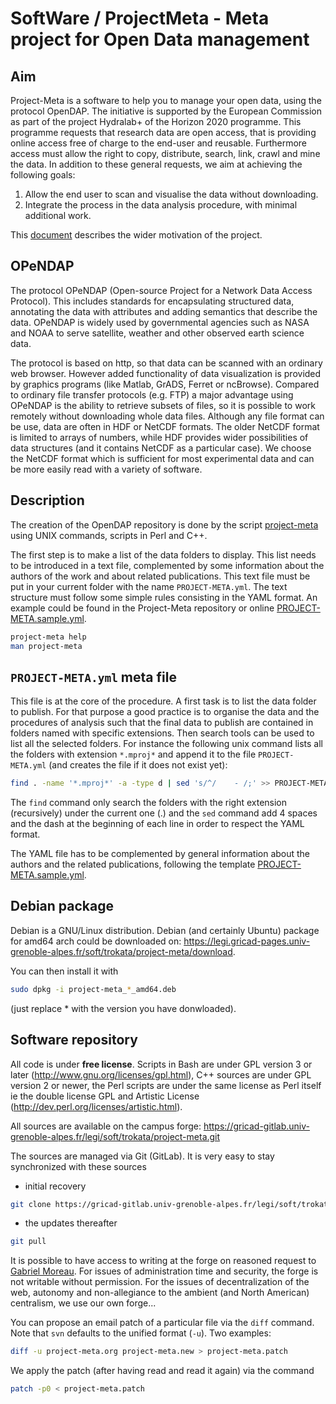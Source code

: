 # SoftWare / ProjectMeta - Meta project for Open Data management

## Aim

Project-Meta is a software to help you to manage your open data, using the protocol OpenDAP.
The initiative is supported by the European Commission as part of the project Hydralab+ of the Horizon 2020 programme.
This programme  requests that research data are open access, that is providing online access free of charge to the end-user and reusable.
Furthermore access must allow the right to copy, distribute, search, link, crawl and mine the data.
In addition to these general requests, we aim at achieving the following goals:

 1. Allow the end user to scan and visualise the data without downloading.
 1. Integrate the process in the data analysis procedure, with minimal additional work.

This [document](doc/OpenDAP_GM.pdf) describes the wider motivation of the project. 


## OPeNDAP

The protocol OPeNDAP (Open-source Project for a Network Data Access Protocol).
This includes standards for encapsulating structured data, annotating the data with attributes and adding semantics that describe the data.
OPeNDAP is widely used by governmental agencies such as NASA and NOAA to serve satellite, weather and other observed earth science data.

The protocol is based on http, so that data can be scanned with an ordinary web browser.
However added functionality of data visualization is provided by graphics programs (like Matlab, GrADS, Ferret or ncBrowse).
Compared to ordinary file transfer protocols (e.g. FTP) a major advantage using OPeNDAP is the ability to retrieve subsets of files, so it is possible to work remotely without downloading whole data files.
Although any file format can be use, data are often in HDF or NetCDF formats.
The older NetCDF format is limited to arrays of numbers, while HDF provides wider possibilities of data structures (and it contains NetCDF as a particular case).
We choose the NetCDF format which is sufficient for most experimental data and can be more easily read with a variety of software.


## Description

The creation of the OpenDAP repository is done
by the script [project-meta](https://legi.gricad-pages.univ-grenoble-alpes.fr/soft/trokata/project-meta/)
using UNIX commands, scripts in Perl and C++.

The first step is to make a list of the data folders to display.
This list needs to be introduced in a text file,
complemented by some information about the authors of the work and about related publications.
This text file must be put in your current folder with the name ```PROJECT-META.yml```.
The text structure must follow some simple rules consisting in the YAML format.
An example could be found in the Project-Meta repository or online
[PROJECT-META.sample.yml](https://legi.gricad-pages.univ-grenoble-alpes.fr/soft/trokata/project-meta/PROJECT-META.sample.yml).
```bash
project-meta help
man project-meta
```


## ```PROJECT-META.yml``` meta file

This file is at the core of the procedure.
A first task is to list the data folder to publish.
For that purpose a good practice is to organise the data and the procedures of analysis
such that the final data to publish are contained in folders named with specific extensions.
Then search tools can be used to list all the selected folders.
For instance the following unix command lists all the folders with extension ```*.mproj*```
and append it to the file ```PROJECT-META.yml``` (and creates the file if it does not exist yet):
```bash
find . -name '*.mproj*' -a -type d | sed 's/^/    - /;' >> PROJECT-META.yml
```
The ```find``` command only search the folders with the right extension (recursively)  under the current one (.)
and the ```sed``` command add 4 spaces and the dash at the beginning of each line in order to respect the YAML format.

The YAML file has to be complemented by general information about the authors and the related publications,
following the template [PROJECT-META.sample.yml](https://legi.gricad-pages.univ-grenoble-alpes.fr/soft/trokata/project-meta/PROJECT-META.sample.yml).


## Debian package

Debian is a GNU/Linux distribution.
Debian (and certainly Ubuntu) package for amd64 arch could be downloaded on: https://legi.gricad-pages.univ-grenoble-alpes.fr/soft/trokata/project-meta/download.

You can then install it with

```bash
sudo dpkg -i project-meta_*_amd64.deb
```
(just replace * with the version you have donwloaded).


## Software repository

All code is under **free license**.
Scripts in Bash are under GPL version 3 or later (http://www.gnu.org/licenses/gpl.html),
C++ sources are under GPL version 2 or newer,
the Perl scripts are under the same license as Perl itself ie the double license GPL and Artistic License (http://dev.perl.org/licenses/artistic.html).

All sources are available on the campus forge: https://gricad-gitlab.univ-grenoble-alpes.fr/legi/soft/trokata/project-meta.git

The sources are managed via Git (GitLab).
It is very easy to stay synchronized with these sources

 * initial recovery
```bash
git clone https://gricad-gitlab.univ-grenoble-alpes.fr/legi/soft/trokata/project-meta.git
```
 * the updates thereafter
```bash
git pull
```

It is possible to have access to writing at the forge on reasoned request to [Gabriel Moreau](mailto:Gabriel.Moreau(A)legi.grenoble-inp.fr).
For issues of administration time and security, the forge is not writable without permission.
For the issues of decentralization of the web, autonomy and non-allegiance to the ambient (and North American) centralism, we use our own forge...

You can propose an email patch of a particular file via the ```diff``` command.
Note that ```svn``` defaults to the unified format (```-u```).
Two examples:
```bash
diff -u project-meta.org project-meta.new > project-meta.patch
```
We apply the patch (after having read and read it again) via the command
```bash
patch -p0 < project-meta.patch
```
